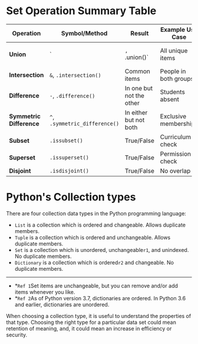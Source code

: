# Set Operation Summary Table
| Operation                | Symbol/Method                  | Result                   | Example Use Case      |                      |
| ------------------------ | ------------------------------ | ------------------------ | --------------------- | -------------------- |
| **Union**                | \`                             | `, `.union()\`           | All unique items      | Merge customer lists |
| **Intersection**         | `&`, `.intersection()`         | Common items             | People in both groups |                      |
| **Difference**           | `-`, `.difference()`           | In one but not the other | Students absent       |                      |
| **Symmetric Difference** | `^`, `.symmetric_difference()` | In either but not both   | Exclusive memberships |                      |
| **Subset**               | `.issubset()`                  | True/False               | Curriculum check      |                      |
| **Superset**             | `.issuperset()`                | True/False               | Permission check      |                      |
| **Disjoint**             | `.isdisjoint()`                | True/False               | No overlap            |                      |

# Python's Collection types
There are four collection data types in the Python programming language:
- `List` is a collection which is ordered and changeable. Allows duplicate members.
- `Tuple` is a collection which is ordered and unchangeable. Allows duplicate members.
- `Set` is a collection which is unordered, unchangeable`r1`, and unindexed. No duplicate members.
- `Dictionary` is a collection which is ordered`r2` and changeable. No duplicate members.

---
- *`Ref 1`Set items are unchangeable, but you can remove and/or add items whenever you like.
- *`Ref 2`As of Python version 3.7, dictionaries are ordered. In Python 3.6 and earlier, dictionaries are unordered.

When choosing a collection type, it is useful to understand the properties of that type. Choosing the right type for a particular data set could mean retention of meaning, and, it could mean an increase in efficiency or security.
